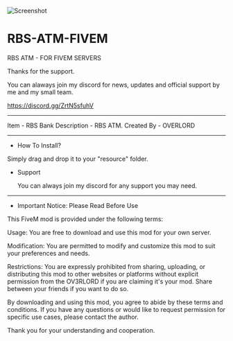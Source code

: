 ![Screenshot](https://i.ibb.co/NF84xQF/Screenshot-2024-03-21-021511.png)


# RBS-ATM-FIVEM
RBS ATM - FOR FIVEM SERVERS 

Thanks for the support. 

You can alaways join my discord for news, updates and official support by me and my small team. 

https://discord.gg/ZrtN5sfuhV

---------------------------------


Item - RBS Bank 
Description - RBS ATM. 
Created By - OVERLORD 

-------------------------------------------


- How To Install?

 Simply drag and drop it to your "resource" folder.

- Support

   You can always join my discord for any support you may need.






-------------------------------------------

- Important Notice: Please Read Before Use

This FiveM mod is provided under the following terms:

Usage: You are free to download and use this mod for your own server.

Modification: You are permitted to modify and customize this mod to suit your preferences and needs.

Restrictions: You are expressly prohibited from sharing, uploading, or distributing this mod to other websites or platforms without explicit permission from the OV3RLORD if you are claiming it's your mod. Share between your friends if you want to do so. 

By downloading and using this mod, you agree to abide by these terms and conditions. If you have any questions or would like to request permission for specific use cases, please contact the author.

Thank you for your understanding and cooperation.
